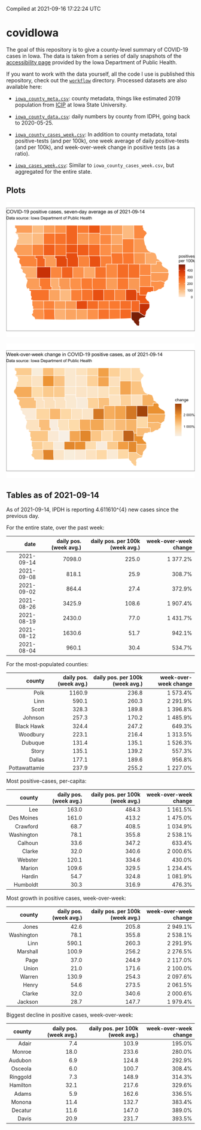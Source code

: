 Compiled at 2021-09-16 17:22:24 UTC

<!-- README.md is generated from README.Rmd. Please edit that file -->

# covidIowa

<!-- badges: start -->

<!-- badges: end -->

The goal of this repository is to give a county-level summary of
COVID-19 cases in Iowa. The data is taken from a series of daily
snapshots of the [accessibility
page](https://coronavirus.iowa.gov/pages/access) provided by the Iowa
Department of Public Health.

If you want to work with the data yourself, all the code I use is
published this repository, check out the [`workflow`](workflow)
directory. Processed datasets are also available here:

  - [`iowa_county_meta.csv`](https://raw.githubusercontent.com/ijlyttle/covidIowa/master/workflow/data/99-publish/iowa_county_meta.csv):
    county metadata, things like estimated 2019 population from
    [ICIP](https://www.icip.iastate.edu/tables/population/counties-estimates)
    at Iowa State University.

  - [`iowa_county_data.csv`](https://raw.githubusercontent.com/ijlyttle/covidIowa/master/workflow/data/99-publish/iowa_county_data.csv):
    daily numbers by county from IDPH, going back to 2020-05-25.

  - [`iowa_county_cases_week.csv`](https://raw.githubusercontent.com/ijlyttle/covidIowa/master/workflow/data/99-publish/iowa_county_data.csv):
    In addition to county metadata, total positive-tests (and per 100k),
    one week average of daily positive-tests (and per 100k), and
    week-over-week change in positive tests (as a ratio).

  - [`iowa_cases_week.csv`](https://raw.githubusercontent.com/ijlyttle/covidIowa/master/workflow/data/99-publish/iowa_cases_week.csv):
    Similar to `iowa_county_cases_week.csv`, but aggregated for the
    entire state.

## Plots

![](workflow/data/99-publish/iowa_cases.png)

![](workflow/data/99-publish/iowa_change.png)

## Tables as of 2021-09-14

As of 2021-09-14, IPDH is reporting 4.611610^{4} new cases since the
previous day.

For the entire state, over the past week:

|       date | daily pos. (week avg.) | daily pos. per 100k (week avg.) | week-over-week change |
| ---------: | ---------------------: | ------------------------------: | --------------------: |
| 2021-09-14 |                 7098.0 |                           225.0 |              1 377.2% |
| 2021-09-08 |                  818.1 |                            25.9 |                308.7% |
| 2021-09-02 |                  864.4 |                            27.4 |                372.9% |
| 2021-08-26 |                 3425.9 |                           108.6 |              1 907.4% |
| 2021-08-19 |                 2430.0 |                            77.0 |              1 431.7% |
| 2021-08-12 |                 1630.6 |                            51.7 |                942.1% |
| 2021-08-04 |                  960.1 |                            30.4 |                534.7% |

For the most-populated counties:

|        county | daily pos. (week avg.) | daily pos. per 100k (week avg.) | week-over-week change |
| ------------: | ---------------------: | ------------------------------: | --------------------: |
|          Polk |                 1160.9 |                           236.8 |              1 573.4% |
|          Linn |                  590.1 |                           260.3 |              2 291.9% |
|         Scott |                  328.3 |                           189.8 |              1 396.8% |
|       Johnson |                  257.3 |                           170.2 |              1 485.9% |
|    Black Hawk |                  324.4 |                           247.2 |                649.3% |
|      Woodbury |                  223.1 |                           216.4 |              1 313.5% |
|       Dubuque |                  131.4 |                           135.1 |              1 526.3% |
|         Story |                  135.1 |                           139.2 |                557.3% |
|        Dallas |                  177.1 |                           189.6 |                956.8% |
| Pottawattamie |                  237.9 |                           255.2 |              1 227.0% |

Most positive-cases, per-capita:

|     county | daily pos. (week avg.) | daily pos. per 100k (week avg.) | week-over-week change |
| ---------: | ---------------------: | ------------------------------: | --------------------: |
|        Lee |                  163.0 |                           484.3 |              1 161.5% |
| Des Moines |                  161.0 |                           413.2 |              1 475.0% |
|   Crawford |                   68.7 |                           408.5 |              1 034.9% |
| Washington |                   78.1 |                           355.8 |              2 538.1% |
|    Calhoun |                   33.6 |                           347.2 |                633.4% |
|     Clarke |                   32.0 |                           340.6 |              2 000.6% |
|    Webster |                  120.1 |                           334.6 |                430.0% |
|     Marion |                  109.6 |                           329.5 |              1 234.4% |
|     Hardin |                   54.7 |                           324.8 |              1 081.9% |
|   Humboldt |                   30.3 |                           316.9 |                476.3% |

Most growth in positive cases, week-over-week:

|     county | daily pos. (week avg.) | daily pos. per 100k (week avg.) | week-over-week change |
| ---------: | ---------------------: | ------------------------------: | --------------------: |
|      Jones |                   42.6 |                           205.8 |              2 949.1% |
| Washington |                   78.1 |                           355.8 |              2 538.1% |
|       Linn |                  590.1 |                           260.3 |              2 291.9% |
|   Marshall |                  100.9 |                           256.2 |              2 276.5% |
|       Page |                   37.0 |                           244.9 |              2 117.0% |
|      Union |                   21.0 |                           171.6 |              2 100.0% |
|     Warren |                  130.9 |                           254.3 |              2 097.6% |
|      Henry |                   54.6 |                           273.5 |              2 061.5% |
|     Clarke |                   32.0 |                           340.6 |              2 000.6% |
|    Jackson |                   28.7 |                           147.7 |              1 979.4% |

Biggest decline in positive cases, week-over-week:

|   county | daily pos. (week avg.) | daily pos. per 100k (week avg.) | week-over-week change |
| -------: | ---------------------: | ------------------------------: | --------------------: |
|    Adair |                    7.4 |                           103.9 |                195.0% |
|   Monroe |                   18.0 |                           233.6 |                280.0% |
|  Audubon |                    6.9 |                           124.8 |                292.9% |
|  Osceola |                    6.0 |                           100.7 |                308.4% |
| Ringgold |                    7.3 |                           148.9 |                314.3% |
| Hamilton |                   32.1 |                           217.6 |                329.6% |
|    Adams |                    5.9 |                           162.6 |                336.5% |
|   Monona |                   11.4 |                           132.7 |                383.4% |
|  Decatur |                   11.6 |                           147.0 |                389.0% |
|    Davis |                   20.9 |                           231.7 |                393.5% |
